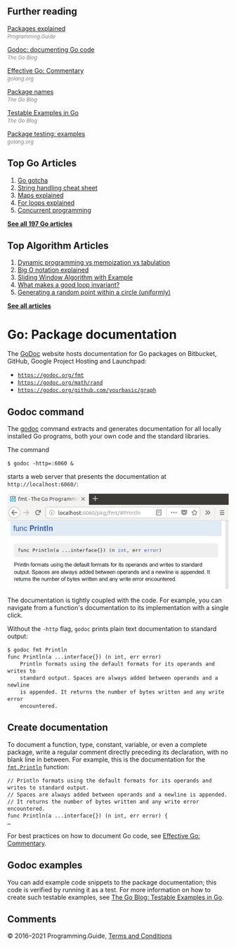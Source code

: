 ## Further reading

[Packages explained](packages-explained.html)  
<span style="color: grey; font-style: italic; font-size: smaller">Programming.Guide</span>

[Godoc: documenting Go code](https://blog.golang.org/godoc-documenting-go-code)  
<span style="color: grey; font-style: italic; font-size: smaller">The Go Blog</span>

[Effective Go: Commentary](https://golang.org/doc/effective_go.html#commentary)  
<span style="color: grey; font-style: italic; font-size: smaller">golang.org</span>

[Package names](https://blog.golang.org/package-names)  
<span style="color: grey; font-style: italic; font-size: smaller">The Go Blog</span>

[Testable Examples in Go](https://blog.golang.org/examples)  
<span style="color: grey; font-style: italic; font-size: smaller">The Go Blog</span>

[Package testing: examples](https://golang.org/pkg/testing/#hdr-Examples)  
<span style="color: grey; font-style: italic; font-size: smaller">golang.org</span>

## Top Go Articles

1.  [Go gotcha](go-gotcha.html)
2.  [String handling cheat sheet](string-functions-reference-cheat-sheet.html)
3.  [Maps explained](maps-explained.html)
4.  [For loops explained](for-loop.html)
5.  [Concurrent programming](go-concurrency-tutorial.html)

[**See all 197 Go articles**](index.html)

## Top Algorithm Articles

1.  [Dynamic programming vs memoization vs tabulation](../dynamic-programming-vs-memoization-vs-tabulation.html)
2.  [Big O notation explained](../big-o-notation-explained.html)
3.  [Sliding Window Algorithm with Example](../sliding-window-example.html)
4.  [What makes a good loop invariant?](../what-makes-a-good-loop-invariant.html)
5.  [Generating a random point within a circle (uniformly)](../random-point-within-circle.html)

[**See all articles**](../index.html)

# Go: Package documentation

The [GoDoc](https://godoc.org/) website hosts docu­men­tation for Go packages on Bitbucket, GitHub, Google Project Hosting and Launchpad:

- [`https://godoc.org/fmt`](https://godoc.org/fmt)
- [`https://godoc.org/math/rand`](https://godoc.org/math/rand)
- [`https://godoc.org/github.com/yourbasic/graph`](https://godoc.org/github.com/yourbasic/graph)

## Godoc command

The [godoc](https://godoc.org/golang.org/x/tools/cmd/godoc) command extracts and generates documentation for all locally installed Go programs, both your own code and the standard libraries.

The command

    $ godoc -http=:6060 &

starts a web server that presents the documentation at `http://localhost:6060/`:

<img src="package-documentation/localhost-6060.png" alt="Web browser localhost:6060" class="screenshot" />

The documentation is tightly coupled with the code. For example, you can navigate from a function's documentation to its implementation with a single click.

Without the `-http` flag, `godoc` prints plain text documentation to standard output:

    $ godoc fmt Println
    func Println(a ...interface{}) (n int, err error)
        Println formats using the default formats for its operands and writes to
        standard output. Spaces are always added between operands and a newline
        is appended. It returns the number of bytes written and any write error
        encountered.

## Create documentation

To document a function, type, constant, variable, or even a complete package, write a regular comment directly preceding its declaration, with no blank line in between. For example, this is the documentation for the [`fmt.Println`](https://golang.org/src/fmt/print.go?s=7388:7437#L246) function:

    // Println formats using the default formats for its operands and writes to standard output.
    // Spaces are always added between operands and a newline is appended.
    // It returns the number of bytes written and any write error encountered.
    func Println(a ...interface{}) (n int, err error) {
    …

For best practices on how to document Go code, see [Effective Go: Commentary](https://golang.org/doc/effective_go.html#commentary).

## Godoc examples

You can add example code snippets to the package documentation; this code is verified by running it as a test. For more information on how to create such testable examples, see [The Go Blog: Testable Examples in Go](https://blog.golang.org/examples).

## Comments



© 2016–2021 Programming.Guide, [Terms and Conditions](../terms-and-conditions.html)
